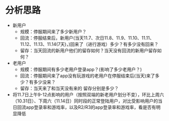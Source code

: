 # 分析思路
* 新用户
    - 规模：停服期间来了多少新用户？
    - 回流：停服结束后，新用户(当天11.7、次日11.8、11.9、11.10、11.11、11.12、11.13、11.14(7天)，)回来了（进行游戏）多少？有多少没有回来？
    - 留存：当天回流的新用户他们的留存如何？当天没有回流的新用户留存如何？
* 老用户
    - 规模：停服期间有多少老用户登录app？(影响了多少老用户？)
    - 回流：停服期间来了app没有玩游戏的老用户在停服结束后(当天)来了多少？有多少没来？
    - 留存：当天来了和当天没有来的 留存分别是多少？
* 将11.7日上午9-12点影响的用户（按照双端的新老用户划分不变），环比上周六（10.31日）、下周六（11.14日）同时段的正常登陆用户，对比受影响用户的当日回流app登录率和游戏率，以及R2/R3的app登录率和游戏率，看是否有明显降低